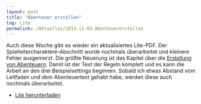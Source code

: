 ```yaml
---
layout: post
title: "Abenteuer erstellen"
tag: Lite
permalink: /Aktuelles/2013-11-03-Abenteuererstellen
---
```


Auch diese Woche gibt es wieder ein aktualisiertes Lite-PDF. Der Spielleitercharaktere-Abschnitt wurde nochmals überarbeitet und kleinere Fehler ausgemerzt. Die größte Neuerung ist das Kapitel über die [Erstellung von Abenteuern](https://lite.jcgames.de/Spielregeln/Abenteuer/). Damit ist der Text der Regeln komplett und es kann die Arbeit an den drei Beispielsettings beginnen. Sobald ich etwas Abstand vom Leitfaden und dem Abenteuertext gehabt habe, werden diese auch nochmals überarbeitet.

- [Lite herunterladen](https://lite.jcgames.de/Publikationen/)
